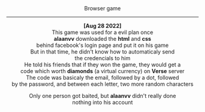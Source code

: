 <div align='center'>
  Browser game

  ---

  __[Aug 28 2022]__  
  This game was used for a evil plan once  
  **alaanvv** downloaded the **html** and **css**  
  behind facebook's login page and put it on his game  
  But in that time, he didn't know how to automaticaly send  
  the credencials to him  
  He told his friends that if they won the game, they would get a  
  code which worth **diamonds** (a virtual currency) on **Verse** server  
  The code was basicaly the email, followed by a dot, followed  
  by the password, and between each letter, two more random characters  

  Only one person got baited, but **alaanvv** didn't really done  
  nothing into his account
</div>
